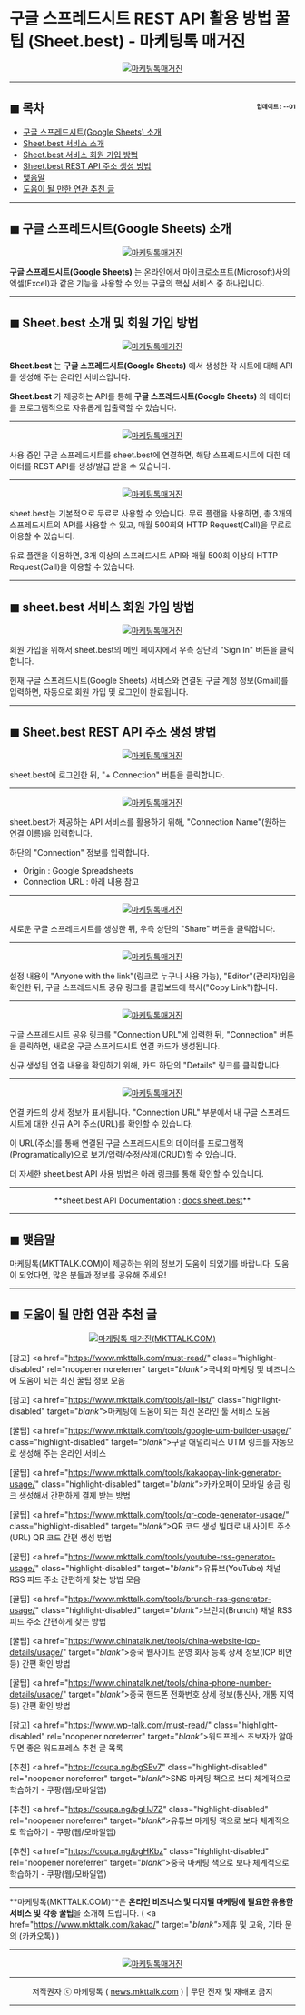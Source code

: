 # 구글 스프레드시트 REST API 활용 방법 꿀팁 (Sheet.best) - 마케팅톡 매거진

<center><a href="https://www.mkttalk.com/kakao/" rel="noopener noreferrer" target="_blank"_><img src="https://hellotblog.files.wordpress.com/2021/04/mkttalk-sheet-best-google-spreadsheets-guide-image-300x300-1.jpg" style="max-width:100%;" alt="마케팅톡매거진"></a></center>

<!-- <a name="index"></a> -->
***
## ◼︎ 목차 <span style="font-size:0.5em; float:right; padding:0.5em 0 0;"><i class="fas fa-clock"></i> 업데이트 : <span class="post-year"></span>-<span class="post-month-digits"></span>-01</span>

- [구글 스프레드시트(Google Sheets) 소개](#index-00)
- [Sheet.best 서비스 소개](#index-01)
- [Sheet.best 서비스 회원 가입 방법](#index-02)
- [Sheet.best REST API 주소 생성 방법](#index-03)
- [맺음말](#index-epilogue)
- [도움이 될 만한 연관 추천 글](#recommendation)

<!-- <a name="index-00"></a> -->
***
## ◼︎ 구글 스프레드시트(Google Sheets) 소개

<center><a href="https://www.mkttalk.com/kakao/" rel="noopener noreferrer" target="_blank"_><img src="https://hellotblog.files.wordpress.com/2021/04/google-sheets-logo-image-01-120x120-1.png" style="max-width:100%;" alt="마케팅톡매거진"></a></center>

**구글 스프레드시트(Google Sheets)** 는 온라인에서 마이크로소프트(Microsoft)사의 엑셀(Excel)과 같은 기능을 사용할 수 있는 구글의 핵심 서비스 중 하나입니다.

<!-- <a name="index-01"></a> -->
***
## ◼︎ Sheet.best 소개 및 회원 가입 방법

<center><a href="https://www.mkttalk.com/kakao/" rel="noopener noreferrer" target="_blank"_><img src="https://hellotblog.files.wordpress.com/2021/04/mkttalk-sheet-best-guide-image-01-800.png" style="max-width:100%;" alt="마케팅톡매거진"></a></center>

**Sheet.best** 는 **구글 스프레드시트(Google Sheets)** 에서 생성한 각 시트에 대해 API를 생성해 주는 온라인 서비스입니다.

**Sheet.best** 가 제공하는 API를 통해 **구글 스프레드시트(Google Sheets)** 의 데이터를 프로그램적으로 자유롭게 입출력할 수 있습니다.

***
<center><a href="https://www.mkttalk.com/kakao/" rel="noopener noreferrer" target="_blank"_><img src="https://hellotblog.files.wordpress.com/2021/04/mkttalk-sheet-best-guide-image-02-800.png" style="max-width:100%;" alt="마케팅톡매거진"></a></center>

사용 중인 구글 스프레드시트를 sheet.best에 연결하면, 해당 스프레드시트에 대한 데이터를 REST API를 생성/발급 받을 수 있습니다.

***
<center><a href="https://www.mkttalk.com/kakao/" rel="noopener noreferrer" target="_blank"_><img src="https://hellotblog.files.wordpress.com/2021/04/mkttalk-sheet-best-guide-image-03-800.png" style="max-width:100%;" alt="마케팅톡매거진"></a></center>

sheet.best는 기본적으로 무료로 사용할 수 있습니다.
무료 플랜을 사용하면, 총 3개의 스프레드시트의 API를 사용할 수 있고, 매월 500회의 HTTP Request(Call)을 무료로 이용할 수 있습니다.

유료 플랜을 이용하면, 3개 이상의 스프레드시트 API와 매월 500회 이상의 HTTP Request(Call)을 이용할 수 있습니다.

<!-- <a name="index-02"></a> -->
***
## ◼︎ sheet.best 서비스 회원 가입 방법

<center><a href="https://www.mkttalk.com/kakao/" rel="noopener noreferrer" target="_blank"_><img src="https://hellotblog.files.wordpress.com/2021/04/mkttalk-sheet-best-guide-image-04-800.png" style="max-width:100%;" alt="마케팅톡매거진"></a></center>

회원 가입을 위해서 sheet.best의 메인 페이지에서 우측 상단의 "Sign In" 버튼을 클릭합니다.

현재 구글 스프레드시트(Google Sheets) 서비스와 연결된 구글 계정 정보(Gmail)를 입력하면, 자동으로 회원 가입 및 로그인이 완료됩니다.

<!-- <a name="index-03"></a> -->
***
## ◼︎ Sheet.best REST API 주소 생성 방법

<center><a href="https://www.mkttalk.com/kakao/" rel="noopener noreferrer" target="_blank"_><img src="https://hellotblog.files.wordpress.com/2021/04/mkttalk-sheet-best-guide-image-05-800.png" style="max-width:100%;" alt="마케팅톡매거진"></a></center>

sheet.best에 로그인한 뒤, "+ Connection" 버튼을 클릭합니다.

***
<center><a href="https://www.mkttalk.com/kakao/" rel="noopener noreferrer" target="_blank"_><img src="https://hellotblog.files.wordpress.com/2021/04/mkttalk-sheet-best-guide-image-06-800.png" style="max-width:100%;" alt="마케팅톡매거진"></a></center>

sheet.best가 제공하는 API 서비스를 활용하기 위해, "Connection Name"(원하는 연결 이름)을 입력합니다.

하단의 "Connection" 정보를 입력합니다.

- Origin : Google Spreadsheets
- Connection URL : 아래 내용 참고

***
<center><a href="https://www.mkttalk.com/kakao/" rel="noopener noreferrer" target="_blank"_><img src="https://hellotblog.files.wordpress.com/2021/04/mkttalk-sheet-best-guide-image-07-800.png" style="max-width:100%;" alt="마케팅톡매거진"></a></center>

새로운 구글 스프레드시트를 생성한 뒤, 우측 상단의 "Share" 버튼을 클릭합니다.

***
<center><a href="https://www.mkttalk.com/kakao/" rel="noopener noreferrer" target="_blank"_><img src="https://hellotblog.files.wordpress.com/2021/04/mkttalk-sheet-best-guide-image-08-800.png" style="max-width:100%;" alt="마케팅톡매거진"></a></center>

설정 내용이 "Anyone with the link"(링크로 누구나 사용 가능), "Editor"(관리자)임을 확인한 뒤, 구글 스프레드시트 공유 링크를 클립보드에 복사("Copy Link")합니다.

***
<center><a href="https://www.mkttalk.com/kakao/" rel="noopener noreferrer" target="_blank"_><img src="https://hellotblog.files.wordpress.com/2021/04/mkttalk-sheet-best-guide-image-09-800.png" style="max-width:100%;" alt="마케팅톡매거진"></a></center>

구글 스프레드시트 공유 링크를 "Connection URL"에 입력한 뒤, "Connection" 버튼을 클릭하면, 새로운 구글 스프레드시트 연결 카드가 생성됩니다.

신규 생성된 연결 내용을 확인하기 위해, 카드 하단의 "Details" 링크를 클릭합니다.

***
<center><a href="https://www.mkttalk.com/kakao/" rel="noopener noreferrer" target="_blank"_><img src="https://hellotblog.files.wordpress.com/2021/04/mkttalk-sheet-best-guide-image-10-800.png" style="max-width:100%;" alt="마케팅톡매거진"></a></center>

연결 카드의 상세 정보가 표시됩니다.
"Connection URL" 부분에서 내 구글 스프레드시트에 대한 신규 API 주소(URL)를 확인할 수 있습니다.

이 URL(주소)를 통해 연결된 구글 스프레드시트의 데이터를 프로그램적(Programatically)으로 보기/입력/수정/삭제(CRUD)할 수 있습니다.

더 자세한 sheet.best API 사용 방법은 아래 링크를 통해 확인할 수 있습니다.

***
<center>**sheet.best API Documentation : <a href="https://docs.sheet.best/" class="highlight-disabled" rel="noopener noreferrer" target="_blank"_>docs.sheet.best</a>**</center>

<!-- <a name="index-epilogue"></a> -->
***
## ◼︎ 맺음말

마케팅톡(MKTTALK.COM)이 제공하는 위의 정보가 도움이 되었기를 바랍니다.
도움이 되었다면, 많은 분들과 정보를 공유해 주세요!

<!-- <a name="recommendation"></a> -->
***
## ◼︎ 도움이 될 만한 연관 추천 글

<center><a href="https://www.mkttalk.com/kakao/" rel="noopener noreferrer" target="_blank"_><img src="https://hellotblog.files.wordpress.com/2019/04/ttmkt-logo-girl-round-02-120x120.png" style="max-width:100%;" alt="마케팅톡 매거진(MKTTALK.COM)"></a></center>

[참고] <a href="https://www.mkttalk.com/must-read/" class="highlight-disabled" rel="noopener noreferrer" target="_blank"_>국내외 마케팅 및 비즈니스에 도움이 되는 최신 꿀팁 정보 모음</a>

[참고] <a href="https://www.mkttalk.com/tools/all-list/" class="highlight-disabled" target="_blank"_>마케팅에 도움이 되는 최신 온라인 툴 서비스 모음</a>

[꿀팁] <a href="https://www.mkttalk.com/tools/google-utm-builder-usage/" class="highlight-disabled" target="_blank"_>구글 애널리틱스 UTM 링크를 자동으로 생성해 주는 온라인 서비스</a>

[꿀팁] <a href="https://www.mkttalk.com/tools/kakaopay-link-generator-usage/" class="highlight-disabled" target="_blank"_>카카오페이 모바일 송금 링크 생성해서 간편하게 결제 받는 방법</a>

[꿀팁] <a href="https://www.mkttalk.com/tools/qr-code-generator-usage/" class="highlight-disabled" target="_blank"_>QR 코드 생성 빌더로 내 사이트 주소(URL) QR 코드 간편 생성 방법</a>

[꿀팁] <a href="https://www.mkttalk.com/tools/youtube-rss-generator-usage/" class="highlight-disabled" target="_blank"_>유튜브(YouTube) 채널 RSS 피드 주소 간편하게 찾는 방법 모음</a>

[꿀팁] <a href="https://www.mkttalk.com/tools/brunch-rss-generator-usage/" class="highlight-disabled" target="_blank"_>브런치(Brunch) 채널 RSS 피드 주소 간편하게 찾는 방법</a>

[꿀팁] <a href="https://www.chinatalk.net/tools/china-website-icp-details/usage/" target="_blank"_>중국 웹사이트 운영 회사 등록 상세 정보(ICP 비안 등) 간편 확인 방법</a>

[꿀팁] <a href="https://www.chinatalk.net/tools/china-phone-number-details/usage/" target="_blank"_>중국 핸드폰 전화번호 상세 정보(통신사, 개통 지역 등) 간편 확인 방법</a>

[참고] <a href="https://www.wp-talk.com/must-read/" class="highlight-disabled" rel="noopener noreferrer" target="_blank"_>워드프레스 초보자가 알아두면 좋은 워드프레스 추천 글 목록</a>

[추천] <a href="https://coupa.ng/bgSEv7" class="highlight-disabled" rel="noopener noreferrer" target="_blank"_>SNS 마케팅 책으로 보다 체계적으로 학습하기 - 쿠팡(웹/모바일앱)</a>

[추천] <a href="https://coupa.ng/bgHJ7Z" class="highlight-disabled" rel="noopener noreferrer" target="_blank"_>유튜브 마케팅 책으로 보다 체계적으로 학습하기 - 쿠팡(웹/모바일앱)</a>

[추천] <a href="https://coupa.ng/bgHKbz" class="highlight-disabled" rel="noopener noreferrer" target="_blank"_>중국 마케팅 책으로 보다 체계적으로 학습하기 - 쿠팡(웹/모바일앱)</a>

***
**마케팅톡(MKTTALK.COM)**은 **온라인 비즈니스 및 디지털 마케팅에 필요한 유용한 서비스 및 각종 꿀팁**을 소개해 드립니다. ( <a href="https://www.mkttalk.com/kakao/" target="_blank"_>제휴 및 교육, 기타 문의 (카카오톡)</a> )

***
<center><a href="https://www.mkttalk.com/kakao/" class="highlight-disabled" rel="noopener noreferrer" target="_blank"_><img src="https://hellotblog.files.wordpress.com/2019/02/mkttalk-banner-default-966x200.jpeg" style="max-width:100%;" alt="마케팅톡매거진"></a></center>

***
<center>저작권자 ⓒ 마케팅톡 ( <a href="https://www.mkttalk.com/kakao/" rel="noopener noreferrer" target="_blank"_>news.mkttalk.com</a> ) | 무단 전재 및 재배포 금지</center>

***
